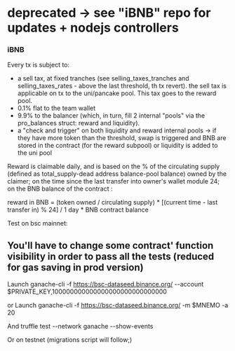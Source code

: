 # deprecated -> see "iBNB" repo for updates + nodejs controllers

### iBNB


Every tx is subject to:
- a sell tax, at fixed tranches (see selling_taxes_tranches and selling_taxes_rates - above the last threshold, th tx revert).
  the sell tax is applicable on tx to the uni/pancake pool. This tax goes to the reward pool.
- 0.1% flat to the team wallet
- 9.9% to the balancer (which, in turn, fill 2 internal "pools" via the pro_balances struct: reward and liquidity).
- a "check and trigger" on both liquidity and reward internal pools -> if they have more token than the threshold, swap is triggered
   and BNB are stored in the contract (for the reward subpool) or liquidity is added to the uni pool

Reward is claimable daily, and is based on the % of the circulating supply (defined as total_supply-dead address balance-pool balance)
owned by the claimer; on the time since the last transfer into owner's wallet module 24; on the BNB balance of the contract :

reward in BNB = (token owned / circulating supply) * [(current time - last transfer in) % 24] / 1 day * BNB contract balance


Test on bsc mainnet:

## You'll have to change some contract' function visibility in order to pass all the tests (reduced for gas saving in prod version)

Launch ganache-cli -f https://bsc-dataseed.binance.org/ --account $PRIVATE_KEY,100000000000000000000000000000

or Launch ganache-cli -f https://bsc-dataseed.binance.org/ -m $MNEMO -a 20

And truffle test --network ganache --show-events

Or on testnet (migrations script will follow;)
